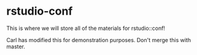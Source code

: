 # rstudio-conf
This is where we will store all of the materials for rstudio::conf!

Carl has modified this for demonstration purposes. Don't merge this with master.

